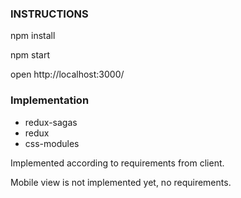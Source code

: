 ### INSTRUCTIONS

npm install

npm start

open http://localhost:3000/

### Implementation

- redux-sagas
- redux
- css-modules

Implemented according to requirements from client.

Mobile view is not implemented yet, no requirements.